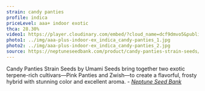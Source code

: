 ```yaml
---
strain: candy panties
profile: indica
priceLevel: aaa+ indoor exotic
thca: 28.30%
video1: https://player.cloudinary.com/embed/?cloud_name=dcf9dmvo5&public_id=p9i1uvafx2drlxdeuaha&profile=flower
photo1: ../img/aaa-plus-indoor-ex_indica_candy-panties_1.jpg
photo2: ../img/aaa-plus-indoor-ex_indica_candy-panties_2.jpg
source: https://neptuneseedbank.com/product/candy-panties-strain-seeds/
---
```


Candy Panties Strain Seeds by Umami Seeds bring together two exotic terpene-rich cultivars—Pink Panties and Zwish—to create a flavorful, frosty hybrid with stunning color and excellent aroma. <cite>- <a href="{{ source }}">Neptune Seed Bank</a></cite>
